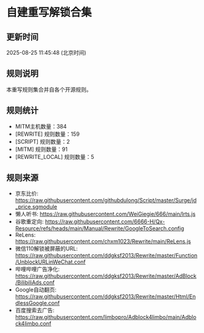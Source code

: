 # 自建重写解锁合集

## 更新时间
2025-08-25 11:45:48 (北京时间)

## 规则说明
本重写规则集合并自各个开源规则。

## 规则统计
- MITM主机数量：384
- [REWRITE] 规则数量：159
- [SCRIPT] 规则数量：2
- [MITM] 规则数量：91
- [REWRITE_LOCAL] 规则数量：5


## 规则来源
- 京东比价: https://raw.githubusercontent.com/githubdulong/Script/master/Surge/jd_price.sgmodule
- 懒人听书: https://raw.githubusercontent.com/WeiGiegie/666/main/lrts.js
- 谷歌重定向: https://raw.githubusercontent.com/6666-H/Qx-Resource/refs/heads/main/Manual/Rewrite/GoogleToSearch.config
- ReLens: https://raw.githubusercontent.com/chxm1023/Rewrite/main/ReLens.js
- 微信110解锁被屏蔽的URL: https://raw.githubusercontent.com/ddgksf2013/Rewrite/master/Function/UnblockURLinWeChat.conf
- 哔哩哔哩广告净化: https://raw.githubusercontent.com/ddgksf2013/Rewrite/master/AdBlock/BilibiliAds.conf
- Google自动翻页: https://raw.githubusercontent.com/ddgksf2013/Rewrite/master/Html/EndlessGoogle.conf
- 百度搜索去广告: https://raw.githubusercontent.com/limbopro/Adblock4limbo/main/Adblock4limbo.conf
